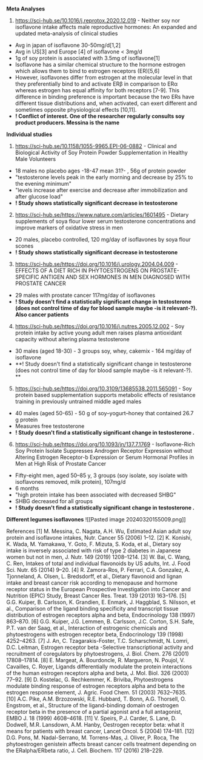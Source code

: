 
**Meta Analyses**

1. https://sci-hub.se/10.1016/j.reprotox.2020.12.019 - Neither soy nor isoflavone intake affects male reproductive hormones: An expanded and updated meta-analysis of clinical studies
- Avg in japan of isoflavone 30-50mg/d[1,2]
- Avg in US[3] and Europe [4] of isoflavone < 3mg/d
- 1g of soy protein is associated with 3.5mg of isoflavone[1]
- Isoflavone has a similar chemical structure to the hormone estrogen which allows them to bind to estrogen receptors (ER)[5,6]
- However, isoflavones differ from estrogen at the molecular level in that they preferentially bind to and activate ERβ in comparison to ERα whereas estrogen has equal affinity for both receptors [7-9]. This difference in binding preference is important because the two ERs have different tissue distributions and, when activated, can exert different and sometimes opposite physiological effects [10,11].
- **! Conflict of interest. One of the researcher regularly consults soy product producers. Messina is the name**

**Individual studies**
1. https://sci-hub.se/10.1158/1055-9965.EPI-06-0882 - Clinical and Biological Activity of Soy Protein Powder Supplementation in Healthy Male Volunteers
- 18 males no placebo ages -18-47 mean 31?- , 56g of protein powder
- "testosterone levels peak in the early morning and decrease by 25% to the evening minimum"
- "levels increase after exercise and decrease after immobilization and after glucose load"
- **! Study shows statistically significant decrease in testosterone**

2. https://sci-hub.se/https://www.nature.com/articles/1601495 - Dietary supplements of soya flour lower serum testosterone concentrations and improve markers of oxidative stress in men
- 20 males, placebo controlled, 120 mg/day of isoflavones by soya flour scones
-  **! Study shows statistically significant decrease in testosterone**
3. https://sci-hub.se/https://doi.org/10.1016/j.urology.2004.04.009 - EFFECTS OF A DIET RICH IN PHYTOESTROGENS ON PROSTATE-SPECIFIC ANTIGEN AND SEX HORMONES IN MEN DIAGNOSED WITH PROSTATE CANCER
- 29 males with prostate cancer 117mg/day of isoflavones
- **! Study doesn't find a statistically significant change in testosterone (does not control time of day for blood sample maybe -is it relevant-?). Also cancer patients**
4. https://sci-hub.se/https://doi.org/10.1016/j.nutres.2005.12.002 - Soy protein intake by active young adult men raises plasma antioxidant capacity without altering plasma testosterone
- 30 males (aged 18-30) -  3 groups soy, whey, cakemix -  164 mg/day of isoflavone
- **! Study doesn't find a statistically significant change in testosterone (does not control time of day for blood sample maybe -is it relevant-?). **
5. https://sci-hub.se/https://doi.org/10.3109/13685538.2011.565091 - Soy protein based supplementation supports metabolic effects of resistance training in previously untrained middle aged males
- 40 males (aged 50-65) - 50 g of soy–yogurt–honey that contained 26.7 g protein
- Measures free testosterone
-  **! Study doesn't find a statistically significant change in testosterone .**
6. https://sci-hub.se/https://doi.org/10.1093/jn/137.7.1769 - Isoflavone-Rich Soy Protein Isolate Suppresses Androgen Receptor Expression without Altering Estrogen Receptor-b Expression or Serum Hormonal Profiles in Men at High Risk of Prostate Cancer
- Fifty-eight men, aged 50–85 y, 3 groups (soy isolate, soy isolate with isoflavones removed, milk protein), 107mg/d
- 6 months
- "high protein intake has been associated with decreased SHBG"
- SHBG decreased for all groups
- **! Study doesn't find a statistically significant change in testosterone .**


**Different legumes isoflavones**
![[Pasted image 20240320155009.png]]


References
[1] M. Messina, C. Nagata, A.H. Wu, Estimated Asian adult soy protein and isoflavone intakes, Nutr. Cancer 55 (2006) 1–12. 
[2] K. Konishi, K. Wada, M. Yamakawa, Y. Goto, F. Mizuta, S. Koda, et al., Dietary soy intake is inversely associated with risk of type 2 diabetes in Japanese women but not in men, J. Nutr. 149 (2019) 1208–1214. [3] W. Bai, C. Wang, C. Ren, Intakes of total and individual flavonoids by US adults, Int. J. Food Sci. Nutr. 65 (2014) 9–20.
[4] R. Zamora-Ros, P. Ferrari, C.A. Gonzalez, A. Tjonneland, A. Olsen, L. Bredsdorff, et al., Dietary flavonoid and lignan intake and breast cancer risk according to menopause and hormone receptor status in the European Prospective Investigation into Cancer and Nutrition (EPIC) Study, Breast Cancer Res. Treat. 139 (2013) 163–176.
[5] G.G. Kuiper, B. Carlsson, K. Grandien, E. Enmark, J. Haggblad, S. Nilsson, et al., Comparison of the ligand binding specificity and transcript tissue distribution of estrogen receptors alpha and beta, Endocrinology 138 (1997) 863–870. 
[6] G.G. Kuiper, J.G. Lemmen, B. Carlsson, J.C. Corton, S.H. Safe, P.T. van der Saag, et al., Interaction of estrogenic chemicals and phytoestrogens with estrogen receptor beta, Endocrinology 139 (1998) 4252–4263.
[7] J. An, C. Tzagarakis-Foster, T.C. Scharschmidt, N. Lomri, D.C. Leitman, Estrogen receptor beta -Selective transcriptional activity and recruitment of coregulators by phytoestrogens, J. Biol. Chem. 276 (2001) 17808–17814. 
[8] E. Margeat, A. Bourdoncle, R. Margueron, N. Poujol, V. Cavailles, C. Royer, Ligands differentially modulate the protein interactions of the human estrogen receptors alpha and beta, J. Mol. Biol. 326 (2003) 77–92. 
[9] D. Kostelac, G. Rechkemmer, K. Briviba, Phytoestrogens modulate binding response of estrogen receptors alpha and beta to the estrogen response element, J. Agric. Food Chem. 51 (2003) 7632–7635. 
[10] A.C. Pike, A.M. Brzozowski, R.E. Hubbard, T. Bonn, A.G. Thorsell, O. Engstrom, et al., Structure of the ligand-binding domain of oestrogen receptor beta in the presence of a partial agonist and a full antagonist, EMBO J. 18 (1999) 4608–4618. [11] V. Speirs, P.J. Carder, S. Lane, D. Dodwell, M.R. Lansdown, A.M. Hanby, Oestrogen receptor beta: what it means for patients with breast cancer, Lancet Oncol. 5 (2004) 174–181. 
[12] D.G. Pons, M. Nadal-Serrano, M. Torrens-Mas, J. Oliver, P. Roca, The phytoestrogen genistein affects breast cancer cells treatment depending on the ERalpha/ERbeta ratio, J. Cell. Biochem. 117 (2016) 218–229.